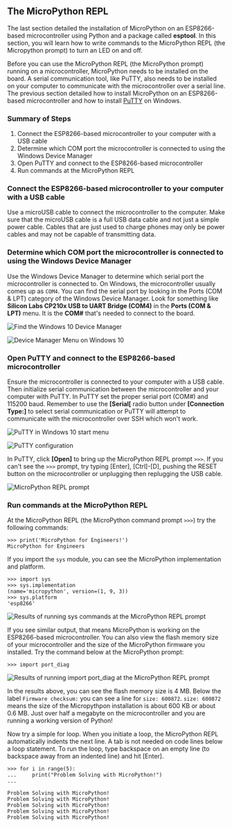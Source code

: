 
## The MicroPython REPL
The last section detailed the installation of MicroPython on an ESP8266-based microcontroller using Python and a package called **esptool**. In this section, you will learn how to write commands to the MicroPython REPL (the Micropython prompt) to turn an LED on and off.

Before you can use the MicroPython REPL (the MicroPython prompt) running on a microcontroller, MicroPython needs to be installed on the board. A serial communication tool, like PuTTY,  also needs to be installed on your computer to communicate with the microcontroller over a serial line. The previous section detailed how to install MicroPython on an ESP8266-based microcontroller and how to install [PuTTY](https://www.putty.org/) on Windows.
### Summary of Steps
1. Connect the ESP8266-based microcontroller to your computer with a USB cable
2. Determine which COM port the microcontroller is connected to using the Windows Device Manager 
3. Open PuTTY and connect to the ESP8266-based microcontroller
4. Run commands at the MicroPython REPL
### Connect the ESP8266-based microcontroller to your computer with a USB cable
Use a microUSB cable to connect the microcontroller to the computer. Make sure that the microUSB cable is a full USB data cable and not just a simple power cable. Cables that are just used to charge phones may only be power cables and may not be capable of transmitting data.
### Determine which COM port the microcontroller is connected to using the Windows Device Manager 
Use the Windows Device Manager to determine which serial port the microcontroller is connected to. On Windows, the microcontroller usually comes up as ```COM4```. You can find the serial port by looking in the Ports (COM & LPT) category of the Windows Device Manager. Look for something like **Silicon Labs CP210x USB to UART Bridge (COM4)** in the **Ports (COM & LPT)** menu. It is the **COM#** that's needed to connect to the board.

![Find the Windows 10 Device Manager](images/find_device_manager.png)

![Device Manager Menu on Windows 10](images/device_manager_menu.png)
### Open PuTTY and connect to the ESP8266-based microcontroller
Ensure the microcontroller is connected to your computer with a USB cable. Then initialize serial communication between the microcontroller and your computer with PuTTY. In PuTTY set the proper serial port (COM#) and 115200 baud. Remember to use the **[Serial[** radio button under **[Connection Type:]** to select serial communication or PuTTY will attempt to communicate with the microcontroller over SSH which won't work. 

![PuTTY in Windows 10 start menu](images/putty_in_start_menu.png)

![PuTTY configuration](images/putty_config.PNG)

In PuTTY, click **[Open]**  to bring up the MicroPython REPL prompt ```>>>```. If you can't see the ```>>>``` prompt, try typing [Enter], [Ctrl]-[D], pushing the RESET button on the microcontroller or unplugging then replugging the USB cable.

![MicroPython REPL prompt](images/REPL_prompt.PNG)
### Run commands at the MicroPython REPL
At the MicroPython REPL (the MicroPython command prompt ```>>>```) try the following commands:

```text
>>> print('MicroPython for Engineers!')
MicroPython for Engineers
```

If you import the ```sys``` module, you can see the MicroPython implementation and platform. 

```text
>>> import sys
>>> sys.implementation
(name='micropython', version=(1, 9, 3))
>>> sys.platform
'esp8266'
```

![Results of running sys commands at the MicroPython REPL prompt](images/sys_dot_implementation_and_platform.PNG)

If you see similar output, that means MicroPython is working on the ESP8266-based microcontroller. You can also view the flash memory size of your microcontroller and the size of the MicroPython firmware you installed. Try the command below at the MicroPython prompt:

```text
>>> import port_diag
```

![Results of running import port_diag at the MicroPython REPL prompt](images/import_port_diag.PNG)

In the results above, you  can see the flash memory size is 4 MB. Below the label ```Firmware checksum:``` you can see a line for ```size: 600872```. ```size: 600872``` means the size of the Micropythpon installation is about 600 KB or about 0.6 MB. Just over half a megabyte on the microcontroller and you are running a working version of Python!

Now try a simple for loop. When you initiate a loop, the MicroPython REPL automatically indents the next line. A tab is not needed on code lines below a loop statement. To run the loop, type backspace on an empty line (to backspace away from an indented line) and hit [Enter].

```text
>>> for i in range(5):
...     print("Problem Solving with MicroPython!")
...

Problem Solving with MicroPython!
Problem Solving with MicroPython!
Problem Solving with MicroPython!
Problem Solving with MicroPython!
Problem Solving with MicroPython!
```
 


